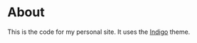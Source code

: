 # About

This is the code for my personal site. It uses the [Indigo](https://github.com/sergiokopplin/indigo) theme.